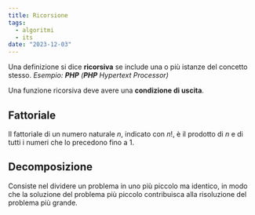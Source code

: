 ```yaml
---
title: Ricorsione
tags:
  - algoritmi
  - its
date: "2023-12-03"
---
```

Una definizione si dice **ricorsiva** se include una o più istanze del concetto stesso.
*Esempio: **PHP** (**PHP** Hypertext Processor)*

Una funzione ricorsiva deve avere una **condizione di uscita**.

## Fattoriale

Il fattoriale di un numero naturale $n$, indicato con $n$!, è il prodotto di $n$ e di tutti i numeri che lo precedono fino a 1.

## Decomposizione

Consiste nel dividere un problema in uno più piccolo ma identico, in modo che la soluzione del problema più piccolo contribuisca alla risoluzione del problema più grande.
